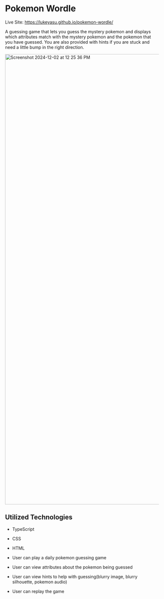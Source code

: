# Pokemon Wordle

Live Site: https://lukeyasu.github.io/pokemon-wordle/

A guessing game that lets you guess the mystery pokemon and displays which attributes match with the mystery pokemon and the pokemon that you have guessed. You are also provided with hints if you are stuck and need a little bump in the right direction.

<img width="1470" alt="Screenshot 2024-12-02 at 12 25 36 PM" src="https://github.com/user-attachments/assets/1d950939-b679-4a79-8be2-d00b7697a56f">

## Utilized Technologies
- TypeScript
- CSS
- HTML


- User can play a daily pokemon guessing game
- User can view attributes about the pokemon being guessed
- User can view hints to help with guessing(blurry image, blurry silhouette, pokemon audio)
- User can replay the game
